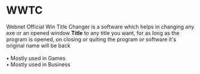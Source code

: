 # WWTC
Webnet Official Win Title Changer is a software which helps in changing any exe or an opened window <strong><b>Title</b></strong> to any title you want, for as long as the program is opened, on closing or quiting the program or software it's original name will be back<br><br>
&bull; Mostly used in Games<br>
&bull; Mostly used in Business

